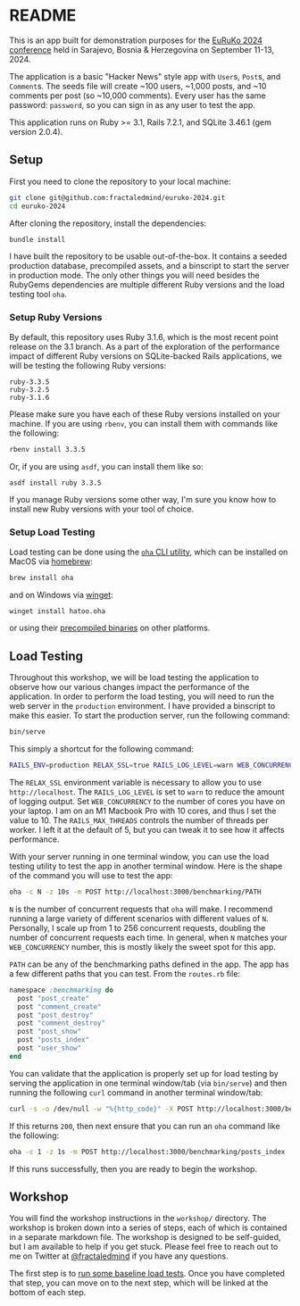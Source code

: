 # README

This is an app built for demonstration purposes for the [EuRuKo 2024 conference](https://2024.euruko.org) held in Sarajevo, Bosnia & Herzegovina on September 11-13, 2024.

The application is a basic "Hacker News" style app with `User`s, `Post`s, and `Comment`s. The seeds file will create ~100 users, ~1,000 posts, and ~10 comments per post (so ~10,000 comments). Every user has the same password: `password`, so you can sign in as any user to test the app.

This application runs on Ruby >= 3.1, Rails 7.2.1, and SQLite 3.46.1 (gem version 2.0.4).

## Setup

First you need to clone the repository to your local machine:

```sh
git clone git@github.com:fractaledmind/euruko-2024.git
cd euruko-2024
```

After cloning the repository, install the dependencies:

```sh
bundle install
```

I have built the repository to be usable out-of-the-box. It contains a seeded production database, precompiled assets, and a binscript to start the server in production mode. The only other things you will need besides the RubyGems dependencies are multiple different Ruby versions and the load testing tool `oha`.

### Setup Ruby Versions

By default, this repository uses Ruby 3.1.6, which is the most recent point release on the 3.1 branch. As a part of the exploration of the performance impact of different Ruby versions on SQLite-backed Rails applications, we will  be testing the following Ruby versions:

```
ruby-3.3.5
ruby-3.2.5
ruby-3.1.6
```

Please make sure you have each of these Ruby versions installed on your machine. If you are using `rbenv`, you can install them with commands like the following:

```sh
rbenv install 3.3.5
```

Or, if you are using `asdf`, you can install them like so:

```sh
asdf install ruby 3.3.5
```

If you manage Ruby versions some other way, I'm sure you know how to install new Ruby versions with your tool of choice.

### Setup Load Testing

Load testing can be done using the [`oha` CLI utility](https://github.com/hatoo/oha), which can be installed on MacOS via [homebrew](https://brew.sh):

```sh
brew install oha
```

and on Windows via [winget](https://github.com/microsoft/winget-cli):

```sh
winget install hatoo.oha
```

or using their [precompiled binaries](https://github.com/hatoo/oha?tab=readme-ov-file#installation) on other platforms.

## Load Testing

Throughout this workshop, we will be load testing the application to observe how our various changes impact the performance of the application. In order to perform the load testing, you will need to run the web server in the `production` environment. I have provided a binscript to make this easier. To start the production server, run the following command:

```sh
bin/serve
```

This simply a shortcut for the following command:

```sh
RAILS_ENV=production RELAX_SSL=true RAILS_LOG_LEVEL=warn WEB_CONCURRENCY=10 RAILS_MAX_THREADS=5 bin/rails server
```

The `RELAX_SSL` environment variable is necessary to allow you to use `http://localhost`. The `RAILS_LOG_LEVEL` is set to `warn` to reduce the amount of logging output. Set `WEB_CONCURRENCY` to the number of cores you have on your laptop. I am on an M1 Macbook Pro with 10 cores, and thus I set the value to 10. The `RAILS_MAX_THREADS` controls the number of threads per worker. I left it at the default of 5, but you can tweak it to see how it affects performance.

With your server running in one terminal window, you can use the load testing utility to test the app in another terminal window. Here is the shape of the command you will use to test the app:

```sh
oha -c N -z 10s -m POST http://localhost:3000/benchmarking/PATH
```

`N` is the number of concurrent requests that `oha` will make. I recommend running a large variety of different scenarios with different values of `N`. Personally, I scale up from 1 to 256 concurrent requests, doubling the number of concurrent requests each time. In general, when `N` matches your `WEB_CONCURRENCY` number, this is mostly likely the sweet spot for this app.

`PATH` can be any of the benchmarking paths defined in the app. The app has a few different paths that you can test. From the `routes.rb` file:

```ruby
namespace :benchmarking do
  post "post_create"
  post "comment_create"
  post "post_destroy"
  post "comment_destroy"
  post "post_show"
  post "posts_index"
  post "user_show"
end
```

You can validate that the application is properly set up for load testing by serving the application in one terminal window/tab (via `bin/serve`) and then running the following `curl` command in another terminal window/tab:

```sh
curl -s -o /dev/null -w "%{http_code}" -X POST http://localhost:3000/benchmarking/posts_index
```

If this returns `200`, then next ensure that you can run an `oha` command like the following:

```sh
oha -c 1 -z 1s -m POST http://localhost:3000/benchmarking/posts_index
```

If this runs successfully, then you are ready to begin the workshop.

## Workshop

You will find the workshop instructions in the `workshop/` directory. The workshop is broken down into a series of steps, each of which is contained in a separate markdown file. The workshop is designed to be self-guided, but I am available to help if you get stuck. Please feel free to reach out to me on Twitter at [@fractaledmind](https://twitter.com/fractaledmind) if you have any questions.

The first step is to [run some baseline load tests](workshop/00-run-baseline-load-tests.md). Once you have completed that step, you can move on to the next step, which will be linked at the bottom of each step.
